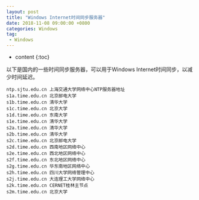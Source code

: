 ```yaml
---
layout: post
title: "Windows Internet时间同步服务器"
date: 2018-11-08 09:00:00 +0800 
categories: Windows
tag:
 - Windows
---
```

* content
{:toc}

以下是国内的一些时间同步服务器，可以用于Windows Internet时间同步，以减少时间延迟。

```
ntp.sjtu.edu.cn 上海交通大学网络中心NTP服务器地址
s1a.time.edu.cn	北京邮电大学
s1b.time.edu.cn	清华大学
s1c.time.edu.cn	北京大学
s1d.time.edu.cn	东南大学
s1e.time.edu.cn	清华大学
s2a.time.edu.cn	清华大学
s2b.time.edu.cn	清华大学
s2c.time.edu.cn	北京邮电大学
s2d.time.edu.cn	西南地区网络中心
s2e.time.edu.cn	西北地区网络中心
s2f.time.edu.cn	东北地区网络中心
s2g.time.edu.cn	华东南地区网络中心
s2h.time.edu.cn	四川大学网络管理中心
s2j.time.edu.cn	大连理工大学网络中心
s2k.time.edu.cn CERNET桂林主节点
s2m.time.edu.cn 北京大学
```

<!-- more -->

